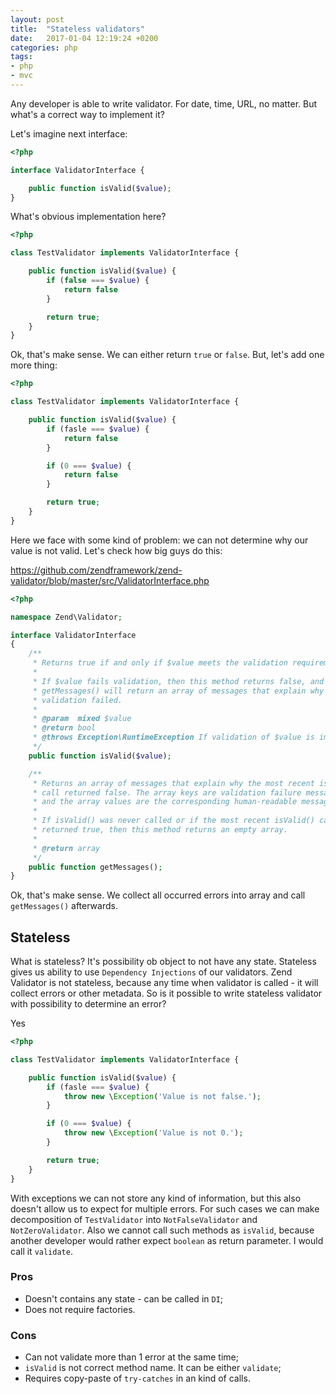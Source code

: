 ```yaml
---
layout: post
title:  "Stateless validators"
date:   2017-01-04 12:19:24 +0200
categories: php
tags:
- php
- mvc
---
```

Any developer is able to write validator. For date, time, URL, no matter.
But what's a correct way to implement it?

Let's imagine next interface:

```php
<?php

interface ValidatorInterface {

    public function isValid($value);
}
```

What's obvious implementation here?

```php
<?php

class TestValidator implements ValidatorInterface {

    public function isValid($value) {
        if (false === $value) {
            return false
        }

        return true;
    }
}
```

Ok, that's make sense. We can either return `true` or `false`.
But, let's add one more thing:

```php
<?php

class TestValidator implements ValidatorInterface {

    public function isValid($value) {
        if (fasle === $value) {
            return false
        }

        if (0 === $value) {
            return false
        }

        return true;
    }
}
```

Here we face with some kind of problem: we can not determine why our value is not valid.
Let's check how big guys do this:

https://github.com/zendframework/zend-validator/blob/master/src/ValidatorInterface.php

```php
<?php

namespace Zend\Validator;

interface ValidatorInterface
{
    /**
     * Returns true if and only if $value meets the validation requirements
     *
     * If $value fails validation, then this method returns false, and
     * getMessages() will return an array of messages that explain why the
     * validation failed.
     *
     * @param  mixed $value
     * @return bool
     * @throws Exception\RuntimeException If validation of $value is impossible
     */
    public function isValid($value);

    /**
     * Returns an array of messages that explain why the most recent isValid()
     * call returned false. The array keys are validation failure message identifiers,
     * and the array values are the corresponding human-readable message strings.
     *
     * If isValid() was never called or if the most recent isValid() call
     * returned true, then this method returns an empty array.
     *
     * @return array
     */
    public function getMessages();
}
```

Ok, that's make sense. We collect all occurred errors into array and call `getMessages()` afterwards.

## Stateless

What is stateless? It's possibility ob object to not have any state.
Stateless gives us ability to use `Dependency Injections` of our validators.
Zend Validator is not stateless, because any time when validator is called - it will collect errors or other metadata. So is it possible to write stateless validator with possibility to determine an error?

Yes

```php
<?php

class TestValidator implements ValidatorInterface {

    public function isValid($value) {
        if (fasle === $value) {
            throw new \Exception('Value is not false.');
        }

        if (0 === $value) {
            throw new \Exception('Value is not 0.');
        }

        return true;
    }
}
```

With exceptions we can not store any kind of information, but this also doesn't allow us to expect for multiple errors.
For such cases we can make decomposition of `TestValidator` into `NotFalseValidator` and `NotZeroValidator`.
Also we cannot call such methods as `isValid`, because another developer would rather expect `boolean` as return parameter. I would call it `validate`.

### Pros
- Doesn't contains any state - can be called in `DI`;
- Does not require factories.

### Cons
- Can not validate more than 1 error at the same time;
- `isValid` is not correct method name. It can be either `validate`;
- Requires copy-paste of `try-catches` in an kind of calls.





